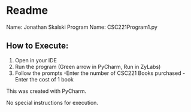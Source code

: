 # Readme

Name: Jonathan Skalski
Program Name: CSC221Program1.py

## How to Execute:
1. Open in your IDE
2. Run the program (Green arrow in PyCharm, Run in ZyLabs)
3. Follow the prompts
     -Enter the number of CSC221 Books purchased
     -Enter the cost of 1 book

This was created with PyCharm.

No special instructions for execution.